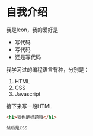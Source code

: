 # 自我介绍
我是leon，我的爱好是
* 写代码 
* 写代码
* 还是写代码

我学习过的编程语言有种，分别是：
1. HTML
2. CSS
3. Javascript

接下来写一段HTML
```html
<h1>我也是标题哦</h1>

然后是CSS


